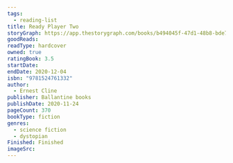 ```yaml
---
tags:
  - reading-list
title: Ready Player Two
storyGraph: https://app.thestorygraph.com/books/b494045f-47d1-48b8-bde7-70b739313bff
goodReads:
readType: hardcover
owned: true
ratingBook: 3.5
startDate:
endDate: 2020-12-04
isbn: "9781524761332"
author:
  - Ernest Cline
publisher: Ballantine books
publishDate: 2020-11-24
pageCount: 370
bookType: fiction
genres:
  - science fiction
  - dystopian
Finished: Finished
imageSrc:
---
```

